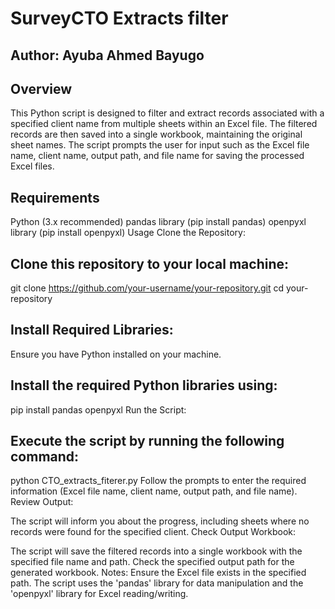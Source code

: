 # SurveyCTO Extracts filter
## Author: Ayuba Ahmed Bayugo
## Overview
This Python script is designed to filter and extract records associated with a specified client name from multiple sheets within an Excel file. The filtered records are then saved into a single workbook, maintaining the original sheet names. The script prompts the user for input such as the Excel file name, client name, output path, and file name for saving the processed Excel files.

## Requirements
Python (3.x recommended)
pandas library (pip install pandas)
openpyxl library (pip install openpyxl)
Usage
Clone the Repository:

## Clone this repository to your local machine:

git clone https://github.com/your-username/your-repository.git
cd your-repository


## Install Required Libraries:

Ensure you have Python installed on your machine.

## Install the required Python libraries using:

pip install pandas openpyxl
Run the Script:

## Execute the script by running the following command:

python CTO_extracts_fiterer.py
Follow the prompts to enter the required information (Excel file name, client name, output path, and file name).
Review Output:

The script will inform you about the progress, including sheets where no records were found for the specified client.
Check Output Workbook:

The script will save the filtered records into a single workbook with the specified file name and path. Check the specified output path for the generated workbook.
Notes:
Ensure the Excel file exists in the specified path.
The script uses the 'pandas' library for data manipulation and the 'openpyxl' library for Excel reading/writing.
